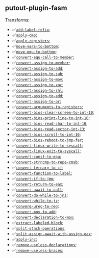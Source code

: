 ## putout-plugin-fasm

Transforms:

- ✅[`add-label-refix`](https://putout.cloudcmd.io/#/gist/2123b2e3a71354a60f65e11e5f809c24/19c063b0fd95f2198f76daf43c466c3ad846e37a);
- ✅[`apply-cmp`](https://putout.cloudcmd.io/#/gist/d1520a4277ef2149bfc98d777108d400/99853b56f55c65c8e965d06740127d78288f5aa7);
- ✅[`apply-registers`](https://putout.cloudcmd.io/#/gist/7219eaf624623d9a80d3e8f90bb3a498/8f2606c8f5ef483ed9ec5cecbaaa041e6e327455);
- ✅[`move-vars-to-bottom`](https://putout.cloudcmd.io/#/gist/3e3b83e6e23650d819e56b88f961051c/89ef3eafd926e14736ddc244d044de47709c8b69);
- ✅[`move-equ-to-bottom`](https://putout.cloudcmd.io/#/gist/de37a39902edaa97b981d7484dd67052/70c423b9d177774482bd4dacbafd8723defb2f3a);
- ✅[`convert-equ-call-to-member`](https://putout.cloudcmd.io/#/gist/94c8110db310e6979c2fdc1c9311337a/6a17fab68cdf7adbd17952b7fead658599489c9c);
- ✅[`convert-assign-to-member`](https://putout.cloudcmd.io/#/gist/7624d8ad5507586ba4ba25f30a9ae26b/085ae7ea6a1c449013fd5806c390ac1ce5eb1c17);
- ✅[`convert-assign-to-add`](https://putout.cloudcmd.io/#/gist/043e2fec17734c5671a8528091d1275b/f200da1222cdd86fee5fd3125a67f2d0703391d7);
- ✅[`convert-assign-to-sub`](https://putout.cloudcmd.io/#/gist/6543aba90ae4ac95b5fb7a79c0314f25/9eb8259ffa611b714ebd4b2e7be5ca124aae7e18);
- ✅[`convert-assign-to-mov`](https://putout.cloudcmd.io/#/gist/1e4a2f439d20fe7cad91d75881bce08a/e5dc7cad875e4be3faafb47f384115cf28a62d25);
- ✅[`convert-assign-to-xor`](https://putout.cloudcmd.io/#/gist/1e4a2f439d20fe7cad91d75881bce08a/e5dc7cad875e4be3faafb47f384115cf28a62d2);
- ✅[`convert-assign-to-shl`](https://putout.cloudcmd.io/#/gist/e7b609200727bb78cfa073c0c1220c46/da0309ac125855533f7e0baa332b0670fd46f6b2);
- ✅[`convert-assign-to-add`](https://putout.cloudcmd.io/#/gist/0e35a6cf08cb74aafa30810133bfa062/91f9cdf97b3884747e1c0a0b9521a8fc6cd067b2);
- ✅[`convert-assign-to-or`](https://putout.cloudcmd.io/#/gist/a456caa9f956fdb8b19f21065de96209/c411fb6937fd37d5d97cd72a2740b897b0c30092);
- ✅[`convert-arguments-to-registers`](https://putout.cloudcmd.io/#/gist/7d76d789c35b33dfacc149e32214537f/c35a2f0fe80b6a4c00bbb99249562069d072fc64);
- ✅[`convert-bios-clear-screen-to-int-10`](https://putout.cloudcmd.io/#/gist/602d579a76cf38b5927f0207ee4bcf98/a31a08ce34e4a83ca909a9afc2ec76533ded8c82);
- ✅[`convert-bios-print-line-to-int-10`](https://putout.cloudcmd.io/#/gist/d87efe4df8f505162e7d922c4fbacd9b/24b97107a50d00df0f012fed507d47aafb5109e2);
- ✅[`convert-bios-read-char-to-int-16`](https://putout.cloudcmd.io/#/gist/d87efe4df8f505162e7d922c4fbacd9b/af89e4d564811f38b703f482469f5d874a17bad0);
- ✅[`convert-bios-read-sector-int-13`](https://putout.cloudcmd.io/#/gist/6ae8820756ba1af043f93f3bdb49360e/a575cf6f5432ca215838795c2617c161f2b981cb);
- ✅[`convert-bios-scroll-to-int-10`](https://putout.cloudcmd.io/#/gist/d87efe4df8f505162e7d922c4fbacd9b/95520a650428a2defd77a65ffc255a073540d902);
- ✅[`convert-bios-reboot-to-jmp-far`](https://putout.cloudcmd.io/#/gist/44a87987c4d6d3130b5004f8818a3454/4c6dd61184b46c60b8d8dc653232d567238ea865);
- ✅[`convert-linux-write-to-syscall`](https://putout.cloudcmd.io/#/gist/f036440b0d8c59b32af823511cfea395/b4483ea5a2731c3cff571ce7a6cf45e77f8b49be);
- ✅[`convert-linux-exit-to-syscall`](https://putout.cloudcmd.io/#/gist/f94a1ce412b33d8e259a9024a0666600/926ae2e4906f6bcacce61725055d429a840d7d3d);
- ✅[`convert-const-to-equ`](https://putout.cloudcmd.io/#/gist/c0d18aa7138e0e238d41051a2929311a/b45ad43ce7738390f6af9479536b145fdaebf84c);
- ✅[`convert-strncmp-to-repe-cmsb`](https://putout.cloudcmd.io/#/gist/397388e71e71442d3dd5bebd3a424da6/8eb60aaaf4b5afb85f87ddcd0af51266db158263);
- ✅[`convert-ternary-to-if`](https://putout.cloudcmd.io/#/gist/4a48fb3a515ef5947032f344b65a0db3/18cf1b250156953febbb8ac5652ce8f40b1192b7);
- ✅[`convert-function-to-label`](https://putout.cloudcmd.io/#/gist/415829430c67b2824c26901b2cc89fb0/ed8a2186889a0135302bbb64fee0a9ce2d084800);
- ✅[`convert-if-to-jmp`](https://putout.cloudcmd.io/#/gist/415829430c67b2824c26901b2cc89fb0/ed8a2186889a0135302bbb64fee0a9ce2d084800);
- ✅[`convert-return-to-eax`](https://putout.cloudcmd.io/#/gist/72dfce2332d04829b70703b389464840/75d1d02c87506a2125e44ee24797240293a3a27b);
- ✅[`convert-await-to-call`](https://putout.cloudcmd.io/#/gist/0ec93b79f05e36b8ed54e79acd5813d1/e1210ac63069d81dd5f679b324ad82b49a2f25ad);
- ✅[`convert-do-while-to-jnz`](https://putout.cloudcmd.io/#/gist/fe11c0afb23c53585fcb55189593a07a/f194c349cd774d5ab49e0e198c2855e1bb8be6ac);
- ✅[`convert-while-to-jz`](https://putout.cloudcmd.io/#/gist/6be739dd8e167c8a1b1a72a1830a4920/c24d22911ea61d74fb5391c4cc31821da4055116);
- ✅[`converg-ureg-to-reg`](https://putout.cloudcmd.io/#/gist/794275bc0cf83432615333b1e41f1975/bac80042b461cb09d8f83402de6fd1f1dafb465c);
- ✅[`convert-mov-to-add`](https://putout.cloudcmd.io/#/gist/2f03076ac9a794c880fcbadcc1cd502d/145f3e930f9514b79adc47076354f2203476607f);
- ✅[`convert-declaration-to-mov`](https://putout.cloudcmd.io/#/gist/184b75da1a92ae554b522d004c520017/689ff370e4b20204957a22f499d6f963614b7afb);
- ✅[`extract-labeled-block`](https://putout.cloudcmd.io/#/gist/033921790a761eef2361aa8b4708e29e/e0e0eb1aa41791c2c01e858f7c198f1a408c6418);
- ✅[`split-stack-operations`](https://putout.cloudcmd.io/#/gist/e7b609200727bb78cfa073c0c1220c46/da0309ac125855533f7e0baa332b0670fd46f6b2);
- ✅[`split-assign-await-with-assign-eax`](https://putout.cloudcmd.io/#/gist/ad1520cf5e626eb1cc01befa9e900cd1/9392f49641b09d50ea2d29d514b3ab253b21897c);
- ✅[`apply-inc`](https://putout.cloudcmd.io/#/gist/467983456ef5496f892e74d0972f56a7/f1836597cb21bd7955f6fd62412ff360ad2cafc8);
- ✅[`remove-useless-declarations`](https://putout.cloudcmd.io/#/gist/9045b99fbb58a53047dec060d3f143cf/d858e357b7b1e01f366943ed8887e8dc26bb37d8);
- ✅[`remove-useless-braces`](https://putout.cloudcmd.io/#/gist/140689014540d48d501c1fa50b3694ca/e1521db4f951c38c17a6c3af46456c47f1f3a1a8);
